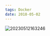 ```yaml
---
tags: Docker
date: 2018-05-02
---
```


![20230512163246](http://s3.airtlab.com/blog/20230512163246.png)